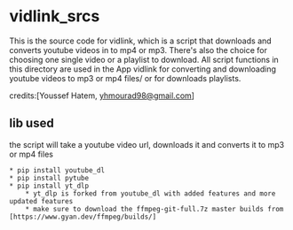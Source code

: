 # vidlink_srcs
This is the source code for vidlink, which is a script that downloads and converts youtube videos in to mp4 or mp3.
There's also the choice for choosing one single video or a playlist to download.
All script functions in this directory are used in the App vidlink for converting and downloading 
youtube videos to mp3 or mp4 files/ or for downloads playlists.

credits:[Youssef Hatem, yhmourad98@gmail.com]

## lib used
the script will take a youtube video url, downloads it and converts it to mp3 or mp4 files

    * pip install youtube_dl
    * pip install pytube
    * pip install yt_dlp 
        * yt_dlp is forked from youtube_dl with added features and more updated features
        * make sure to download the ffmpeg-git-full.7z master builds from [https://www.gyan.dev/ffmpeg/builds/]
